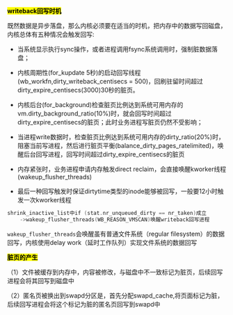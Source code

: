 **<mark>writeback回写时机</mark>**

既然数据是异步落盘，那么内核必须要在适当的时机，把内存中的数据写回磁盘，内核总体有五种情况会触发回写:

- 当系统显示执行sync操作，或者进程调用fsync系统调用时，强制脏数据落盘；

- 内核周期性(for_kupdate 5秒)的启动回写线程(wb_workfn,dirty_writeback_centisecs = 500)，回刷驻留时间超过dirty_expire_centisecs(3000)30秒的脏页。

- 内核后台(for_background)检查脏页比例达到系统可用内存的vm.dirty_background_ratio(10%)时，就会回写时间超过dirty_expire_centisecs的脏页；此时业务进程写脏页仍然不受影响；

- 当进程write数据时，检查脏页比例达到系统可用内存的dirty_ratio(20%)时，阻塞当前写进程，然后进行脏页平衡(balance_dirty_pages_ratelimited)，唤醒后台回写进程，回写时间超过dirty_expire_centisecs的脏页

- 内存紧张时，业务进程申请内存触发direct reclaim，会直接唤醒kworker线程(wakeup_flusher_threads)

- 最后一种回写触发时保证dirtytime类型的inode能够被回写，一般要12小时触发一次kworker线程

```c
shrink_inactive_list中if (stat.nr_unqueued_dirty == nr_taken)成立
    ->wakeup_flusher_threads(WB_REASON_VMSCAN)唤醒writeback回写进程
```

`wakeup_flusher_threads`会唤醒虽有普通文件系统（regular filesystem）的数据回写，内核使用delay work（延时工作队列）实现文件系统的数据回写

**<mark>脏页的产生</mark>**

（1）文件被缓存到内存中，内容被修改，与磁盘中不一致标记为脏页，后续回写进程会将其回写到磁盘中

（2）匿名页被换出到swapd分区是，首先分配swapd_cache,将页面标记为脏，后续回写进程会将这个标记为脏的匿名页回写到swapd中

